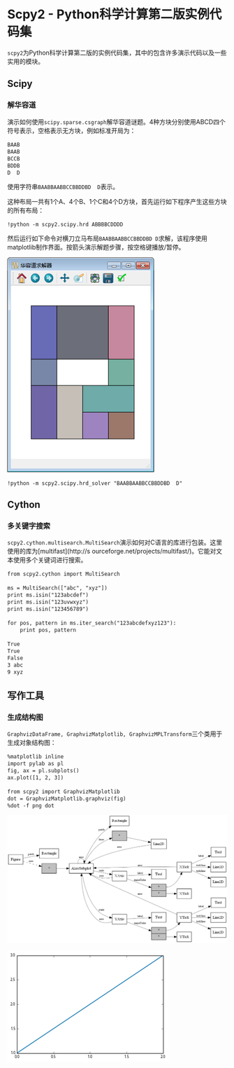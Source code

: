 
# Scpy2 - Python科学计算第二版实例代码集

`scpy2`为Python科学计算第二版的实例代码集，其中的包含许多演示代码以及一些实用的模块。

## Scipy

### 解华容道

演示如何使用`scipy.sparse.csgraph`解华容道谜题。4种方块分别使用ABCD四个符号表示，空格表示无方块，例如标准开局为：

    BAAB
    BAAB
    BCCB
    BDDB
    D  D

使用字符串`BAABBAABBCCBBDDBD  D`表示。

这种布局一共有1个A、4个B、1个C和4个D方块，首先运行如下程序产生这些方块的所有布局：


    !python -m scpy2.scipy.hrd ABBBBCDDDD

然后运行如下命令对横刀立马布局`BAABBAABBCCBBDDBD D`求解，该程序使用matplotlib制作界面。按箭头演示解题步骤，按空格键播放/暂停。

![华容道求解器的界面](images/hrd.png "")


    !python -m scpy2.scipy.hrd_solver "BAABBAABBCCBBDDBD  D"

## Cython

### 多关键字搜索

`scpy2.cython.multisearch.MultiSearch`演示如何对C语言的库进行包装。这里使用的库为[multifast](http://s
ourceforge.net/projects/multifast/)。它能对文本使用多个关键词进行搜索。


    from scpy2.cython import MultiSearch
    
    ms = MultiSearch(["abc", "xyz"])
    print ms.isin("123abcdef")
    print ms.isin("123uvwxyz")
    print ms.isin("123456789")
    
    for pos, pattern in ms.iter_search("123abcdefxyz123"):
        print pos, pattern

    True
    True
    False
    3 abc
    9 xyz
    

## 写作工具

### 生成结构图

`GraphvizDataFrame, GraphvizMatplotlib, GraphvizMPLTransform`三个类用于生成对象结构图：


    %matplotlib inline
    import pylab as pl
    fig, ax = pl.subplots()
    ax.plot([1, 2, 3])
    
    from scpy2 import GraphvizMatplotlib
    dot = GraphvizMatplotlib.graphviz(fig)
    %dot -f png dot


![png](README_files/README_15_0.png)



![png](README_files/README_15_1.png)


